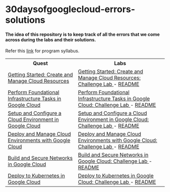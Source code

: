 # 30daysofgooglecloud-errors-solutions
#### The idea of this repository is to keep track of all the errors that we come across during the labs and their solutions.

Refer this [link](https://events.withgoogle.com/30daysofgooglecloud/program-syllabus/#content) for program syllabus.    
<table style="width:100%">
   <tr>
      <th>Quest</th>
      <th>Labs</th>
   </tr>
   <tr>
      <td><a href="https://google.qwiklabs.com/quests/120">Getting Started: Create and Manage Cloud Resources</a></td>
      <td>
         <a href="https://google.qwiklabs.com/focuses/10258?parent=catalog">Getting Started: Create and Manage Cloud Resources: Challenge Lab </a> - <a href="https://github.com/mangipudiprashanth7/30DoGC-errors-fixes/blob/main/Track-1_Skill-1/README.md">README</a> </td>
   </tr>
   <tr>
      <td><a href="https://google.qwiklabs.com/quests/118"> Perform Foundational Infrastructure Tasks in Google Cloud</a></td>
      <td>
              <a href="https://google.qwiklabs.com/focuses/10379?parent=catalog">Perform Foundational Infrastructure Tasks in Google Cloud: Challenge Lab </a> -
               <a href="https://github.com/mangipudiprashanth7/30DoGC-errors-fixes/blob/main/Track-1_Skill-2/README.md">README</a></td>
   </tr>
   <tr>
      <td><a href="hhttps://google.qwiklabs.com/quests/119"> Setup and Configure a Cloud Environment in Google Cloud</a></td>
      <td>
              <a href="https://google.qwiklabs.com/focuses/10603?parent=catalog"> Setup and Configure a Cloud Environment in Google Cloud: Challenge Lab </a> -
               <a href="https://github.com/mangipudiprashanth7/30DoGC-errors-fixes/blob/main/Track-1_Skill-3/README.md">README</a></td>
   </tr>
   <tr>
      <td><a href="https://google.qwiklabs.com/quests/121"> Deploy and Manage Cloud Environments with Google Cloud</a></td>
      <td>
              <a href="https://google.qwiklabs.com/focuses/10417?parent=catalog">Deploy and Manage Cloud Environments with Google Cloud: Challenge Lab </a> -
               <a href="https://github.com/mangipudiprashanth7/30DoGC-errors-fixes/blob/main/Track-1_Skill-4/README.md">README</a></td>
   </tr>
   <tr>
      <td><a href="https://google.qwiklabs.com/quests/128"> Build and Secure Networks in Google Cloud</a></td>
      <td>
              <a href="https://google.qwiklabs.com/focuses/12068?parent=catalog">Build and Secure Networks in Google Cloud: Challenge Lab </a> -
               <a href="https://github.com/mangipudiprashanth7/30DoGC-errors-fixes/blob/main/Track-1_Skill-5/README.md">README</a></td>
   </tr>
   <tr>
      <td><a href="https://google.qwiklabs.com/quests/116"> Deploy to Kubernetes in Google Cloud </a></td>
      <td>
              <a href="https://google.qwiklabs.com/focuses/10457?parent=catalog">Deploy to Kubernetes in Google Cloud: Challenge Lab </a> -
               <a href="https://github.com/mangipudiprashanth7/30DoGC-errors-fixes/blob/main/Track-1_Skill-6/README.md">README</a></td>
   </tr>
                  
   </table>

